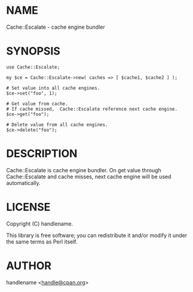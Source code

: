 # NAME

Cache::Escalate - cache engine bundler

# SYNOPSIS

    use Cache::Escalate;

    my $ce = Cache::Escalate->new( caches => [ $cache1, $cache2 ] );

    # Set value into all cache engines.
    $ce->set("foo", 1);

    # Get value from cache.
    # If cache missed,  Cache::Escalate reference next cache engine.
    $ce->get("foo");

    # Delete value from all cache engines.
    $ce->delete("foo");

# DESCRIPTION

Cache::Escalate is cache engine bundler.
On get value through Cache::Escalate and cache misses,
next cache engine will be used automatically.

# LICENSE

Copyright (C) handlename.

This library is free software; you can redistribute it and/or modify
it under the same terms as Perl itself.

# AUTHOR

handlename &lt;handle@cpan.org>
